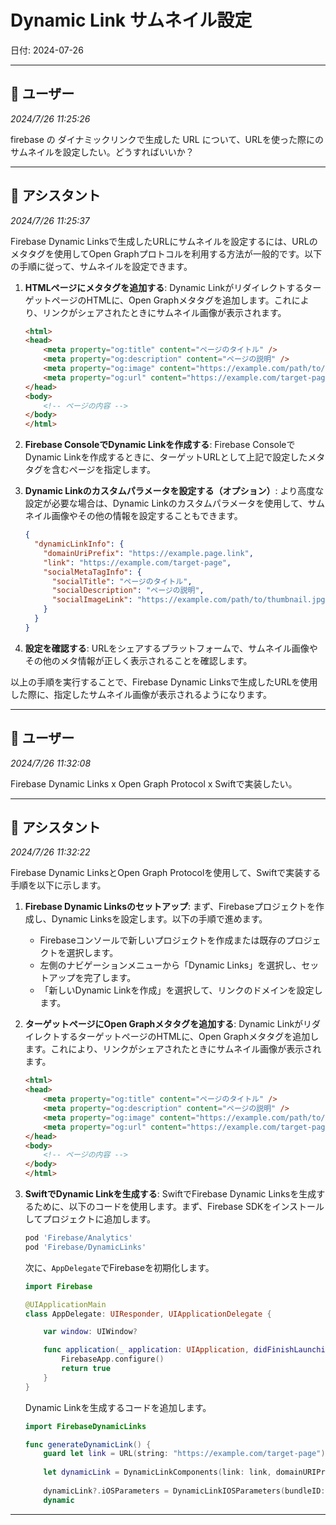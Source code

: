 # Dynamic Link サムネイル設定

日付: 2024-07-26

---

## 👤 ユーザー
*2024/7/26 11:25:26*

firebase の ダイナミックリンクで生成した URL について、URLを使った際にのサムネイルを設定したい。どうすればいいか？

---

## 🤖 アシスタント
*2024/7/26 11:25:37*

Firebase Dynamic Linksで生成したURLにサムネイルを設定するには、URLのメタタグを使用してOpen Graphプロトコルを利用する方法が一般的です。以下の手順に従って、サムネイルを設定できます。

1. **HTMLページにメタタグを追加する**:
   Dynamic LinkがリダイレクトするターゲットページのHTMLに、Open Graphメタタグを追加します。これにより、リンクがシェアされたときにサムネイル画像が表示されます。

   ```html
   <html>
   <head>
       <meta property="og:title" content="ページのタイトル" />
       <meta property="og:description" content="ページの説明" />
       <meta property="og:image" content="https://example.com/path/to/thumbnail.jpg" />
       <meta property="og:url" content="https://example.com/target-page" />
   </head>
   <body>
       <!-- ページの内容 -->
   </body>
   </html>
   ```

2. **Firebase ConsoleでDynamic Linkを作成する**:
   Firebase ConsoleでDynamic Linkを作成するときに、ターゲットURLとして上記で設定したメタタグを含むページを指定します。

3. **Dynamic Linkのカスタムパラメータを設定する（オプション）**:
   より高度な設定が必要な場合は、Dynamic Linkのカスタムパラメータを使用して、サムネイル画像やその他の情報を設定することもできます。

   ```json
   {
     "dynamicLinkInfo": {
       "domainUriPrefix": "https://example.page.link",
       "link": "https://example.com/target-page",
       "socialMetaTagInfo": {
         "socialTitle": "ページのタイトル",
         "socialDescription": "ページの説明",
         "socialImageLink": "https://example.com/path/to/thumbnail.jpg"
       }
     }
   }
   ```

4. **設定を確認する**:
   URLをシェアするプラットフォームで、サムネイル画像やその他のメタ情報が正しく表示されることを確認します。

以上の手順を実行することで、Firebase Dynamic Linksで生成したURLを使用した際に、指定したサムネイル画像が表示されるようになります。

---

## 👤 ユーザー
*2024/7/26 11:32:08*

Firebase Dynamic Links x Open Graph Protocol x Swiftで実装したい。

---

## 🤖 アシスタント
*2024/7/26 11:32:22*

Firebase Dynamic LinksとOpen Graph Protocolを使用して、Swiftで実装する手順を以下に示します。

1. **Firebase Dynamic Linksのセットアップ**:
   まず、Firebaseプロジェクトを作成し、Dynamic Linksを設定します。以下の手順で進めます。

   - Firebaseコンソールで新しいプロジェクトを作成または既存のプロジェクトを選択します。
   - 左側のナビゲーションメニューから「Dynamic Links」を選択し、セットアップを完了します。
   - 「新しいDynamic Linkを作成」を選択して、リンクのドメインを設定します。

2. **ターゲットページにOpen Graphメタタグを追加する**:
   Dynamic LinkがリダイレクトするターゲットページのHTMLに、Open Graphメタタグを追加します。これにより、リンクがシェアされたときにサムネイル画像が表示されます。

   ```html
   <html>
   <head>
       <meta property="og:title" content="ページのタイトル" />
       <meta property="og:description" content="ページの説明" />
       <meta property="og:image" content="https://example.com/path/to/thumbnail.jpg" />
       <meta property="og:url" content="https://example.com/target-page" />
   </head>
   <body>
       <!-- ページの内容 -->
   </body>
   </html>
   ```

3. **SwiftでDynamic Linkを生成する**:
   SwiftでFirebase Dynamic Linksを生成するために、以下のコードを使用します。まず、Firebase SDKをインストールしてプロジェクトに追加します。

   ```bash
   pod 'Firebase/Analytics'
   pod 'Firebase/DynamicLinks'
   ```

   次に、`AppDelegate`でFirebaseを初期化します。

   ```swift
   import Firebase

   @UIApplicationMain
   class AppDelegate: UIResponder, UIApplicationDelegate {

       var window: UIWindow?

       func application(_ application: UIApplication, didFinishLaunchingWithOptions launchOptions: [UIApplication.LaunchOptionsKey: Any]?) -> Bool {
           FirebaseApp.configure()
           return true
       }
   }
   ```

   Dynamic Linkを生成するコードを追加します。

   ```swift
   import FirebaseDynamicLinks

   func generateDynamicLink() {
       guard let link = URL(string: "https://example.com/target-page") else { return }
       
       let dynamicLink = DynamicLinkComponents(link: link, domainURIPrefix: "https://example.page.link")
       
       dynamicLink?.iOSParameters = DynamicLinkIOSParameters(bundleID: Bundle.main.bundleIdentifier!)
       dynamic

---
